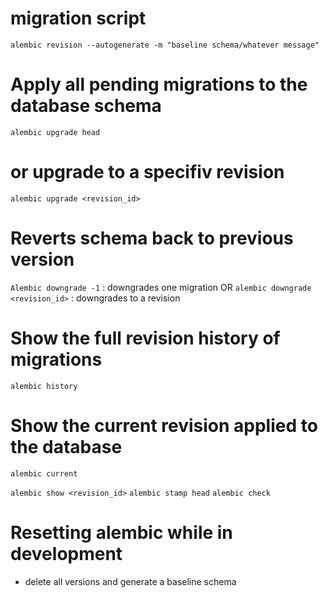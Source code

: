 
# migration script
`alembic revision --autogenerate -m "baseline schema/whatever message"`

# Apply all pending migrations to the database schema
`alembic upgrade head`
# or upgrade to a specifiv revision
`alembic upgrade <revision_id>`

# Reverts schema back to previous version
`Alembic downgrade -1` : downgrades one migration
OR
`alembic downgrade <revision_id>` : downgrades to a revision

# Show the full revision history of migrations
`alembic history`

# Show the current revision applied to the database
`alembic current`

`alembic show <revision_id>`
`alembic stamp head`
`alembic check`

# Resetting alembic while in development  
- delete all versions and generate a baseline schema
